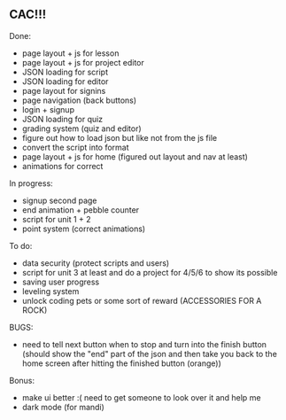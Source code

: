 ## CAC!!!

Done:
- page layout + js for lesson
- page layout + js for project editor
- JSON loading for script
- JSON loading for editor
- page layout for signins
- page navigation (back buttons)
- login + signup
- JSON loading for quiz
- grading system (quiz and editor)
- figure out how to load json but like not from the js file
- convert the script into format
- page layout + js for home (figured out layout and nav at least)
- animations for correct


In progress:
- signup second page
- end animation + pebble counter
- script for unit 1 + 2
- point system (correct animations)


To do:
- data security (protect scripts and users)
- script for unit 3 at least and do a project for 4/5/6 to show its possible
- saving user progress
- leveling system
- unlock coding pets or some sort of reward (ACCESSORIES FOR A ROCK)

BUGS:
- need to tell next button when to stop and turn into the finish button (should show the "end" part of the json and then take you back to the home screen after hitting the finished button (orange))

Bonus:
- make ui better :( need to get someone to look over it and help me
- dark mode (for mandi)
